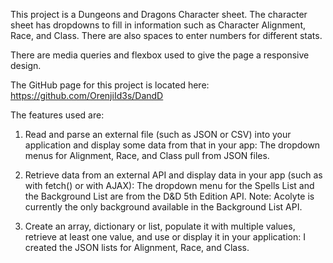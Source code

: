This project is a Dungeons and Dragons Character sheet. The character sheet has dropdowns to fill in information such as Character Alignment, Race, and Class. There are also spaces to enter numbers for different stats.

There are media queries and flexbox used to give the page a responsive design.

The GitHub page for this project is located here: https://github.com/OrenjiId3s/DandD

The features used are:

1. Read and parse an external file (such as JSON or CSV) into your application and display some data from that in your app: The dropdown menus for Alignment, Race, and Class pull from JSON files.

2. Retrieve data from an external API and display data in your app (such as with fetch() or with AJAX): The dropdown menu for the Spells List and the Background List are from the D&D 5th Edition API. Note: Acolyte is currently the only background available in the Background List API.

3. Create an array, dictionary or list, populate it with multiple values, retrieve at least one value, and use or display it in your application: I created the JSON lists for Alignment, Race, and Class.
